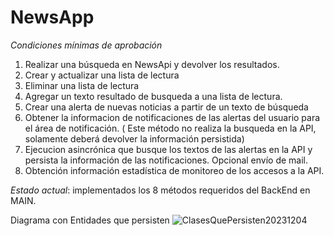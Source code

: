 # NewsApp
_Condiciones mínimas de aprobación_
1. Realizar una búsqueda en NewsApi y devolver los resultados.
2. Crear y actualizar una lista de lectura        
3. Eliminar una lista de lectura
4. Agregar un texto resultado de busqueda a una lista de lectura.
5. Crear una alerta de nuevas noticias a partir de un texto de búsqueda
6. Obtener la informacion de notificaciones de las alertas del usuario para el área de notificación. ( Este método no realiza la busqueda en la API, solamente deberá devolver la información persistida)
7. Ejecucion asincrónica que busque los textos de las alertas en la API y persista la información de las notificaciones. Opcional envío de mail.
8. Obtención información estadística de monitoreo de los accesos a la API.

_Estado actual_: implementados los 8 métodos requeridos del BackEnd en MAIN. 

Diagrama con Entidades que persisten ![ClasesQuePersisten20231204](https://github.com/DesarrolloDeSW/NewsApp/assets/116580627/1edc8130-b978-4ec1-8289-5c54dd2fd19c)

